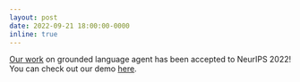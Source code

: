 ```yaml
---
layout: post
date: 2022-09-21 18:00:00-0000
inline: true
---
```


[Our work](https://arxiv.org/abs/2207.01206) on grounded language agent has been accepted to NeurIPS 2022! You can check out our demo [here](https://webshop-pnlp.github.io/).
